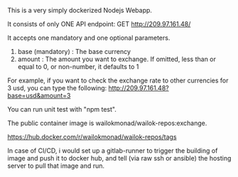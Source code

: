 This is a very simply dockerized Nodejs Webapp.

It consists of only ONE API endpoint: GET http://209.97.161.48/

It accepts one mandatory and one optional parameters.

1) base (mandatory) : The base currency
2) amount : The amount you want to exchange. If omitted, less than or equal to 0, or non-number, it defaults to 1

For example, if you want to check the exchange rate to other currencies for 3 usd, you can type the following:
http://209.97.161.48?base=usd&amount=3

You can run unit test with "npm test".

The public container image is wailokmonad/wailok-repos:exchange.

https://hub.docker.com/r/wailokmonad/wailok-repos/tags

In case of CI/CD, i would set up a gitlab-runner to trigger the building of image and push it to docker hub, and tell (via raw ssh or ansible) the hosting server to pull that image and run.


